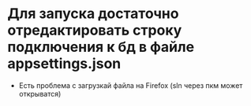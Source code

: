 # Для запуска достаточно отредактировать строку подключения к бд в файле appsettings.json
* Есть проблема с загрузкай файла на Firefox
(sln через пкм может открыватся)
